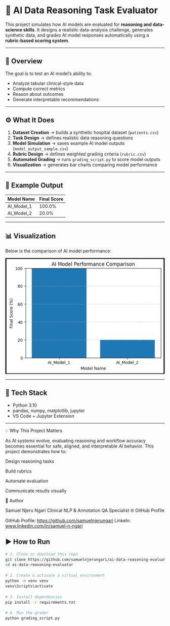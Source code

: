 # 🧠 AI Data Reasoning Task Evaluator

This project simulates how AI models are evaluated for **reasoning and data-science skills**. 
It designs a realistic data-analysis challenge, generates synthetic data, and grades AI model responses automatically using a **rubric-based scoring system**.

---

## 🏥 Overview

The goal is to test an AI model’s ability to:
- Analyze tabular clinical-style data
- Compute correct metrics
- Reason about outcomes
- Generate interpretable recommendations

---

## ⚙️ What It Does

1. **Dataset Creation** → builds a synthetic hospital dataset (`patients.csv`)  
2. **Task Design** → defines realistic data reasoning questions  
3. **Model Simulation** → saves example AI model outputs (`model_output_sample.csv`)  
4. **Rubric Design** → defines weighted grading criteria (`rubric.csv`)  
5. **Automated Grading** → runs `grading_script.py` to score model outputs  
6. **Visualization** → generates bar charts comparing model performance  

---

## 🧾 Example Output

| Model Name | Final Score |
|-------------|--------------|
| AI_Model_1  | 100.0% |
| AI_Model_2  | 20.0%  |

---

## 📊 Visualization

Below is the comparison of AI model performance:

![AI Model Performance Chart](ai-data-reasoning-evaluator.png)

---

## 🧠 Tech Stack

- Python 3.10  
- pandas, numpy, matplotlib, jupyter  
- VS Code + Jupyter Extension  

---

💡 Why This Project Matters

As AI systems evolve, evaluating reasoning and workflow accuracy becomes essential for safe, aligned, and interpretable AI behavior.
This project demonstrates how to:

Design reasoning tasks

Build rubrics

Automate evaluation

Communicate results visually

👤 Author

Samuel Njeru Ngari
Clinical NLP & Annotation QA Specialist
🌐 GitHub Profile


GitHub Profile: https://github.com/samuelnjerungari
LinkeIn: www.linkedin.com/in/samuel-n-ngari

## ▶️ How to Run

```bash
# 1. Clone or download this repo
git clone https://github.com/samuelnjerungari/ai-data-reasoning-evaluator
cd ai-data-reasoning-evaluator

# 2. Create & activate a virtual environment
python -m venv venv
venv\Scripts\activate

# 3. Install dependencies
pip install -r requirements.txt

# 4. Run the grader
python grading_script.py







